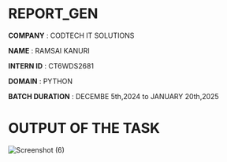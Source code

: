 # REPORT_GEN

**COMPANY** : CODTECH IT SOLUTIONS

**NAME** : RAMSAI KANURI

**INTERN ID** : CT6WDS2681

**DOMAIN** : PYTHON

**BATCH DURATION** : DECEMBE 5th,2024 to JANUARY 20th,2025

# OUTPUT OF THE TASK

![Screenshot (6)](https://github.com/user-attachments/assets/007c967a-c509-48a3-ae72-491b02ad67fb)
